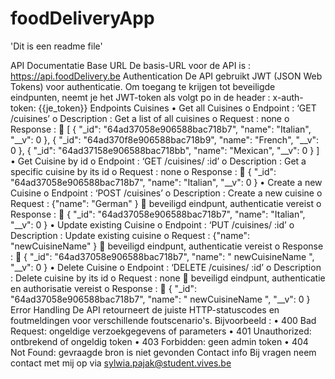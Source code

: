 # foodDeliveryApp
'Dit is een readme file'

API Documentatie
Base URL
De basis-URL voor de API is : https://api.foodDelivery.be
Authentication
De API gebruikt JWT (JSON Web Tokens) voor authenticatie. Om toegang te krijgen tot beveiligde eindpunten, neemt je het JWT-token als volgt po in de header :
x-auth-token: {{je_token}}
Endpoints
Cuisines
•	Get all Cuisines
o	Endpoint : ‘GET /cuisines’
o	Description : Get a list of all cuisines
o	Request : none
o	Response :
	[
 { "_id": "64ad37058e906588bac718b7", "name": "Italian", "__v": 0 },
 { "_id": "64ad370f8e906588bac718b9", "name": "French", "__v": 0 }, 
 { "_id": "64ad37158e906588bac718bb", "name": "Mexican", "__v": 0 }
]
•	Get Cuisine by id
o	Endpoint : ‘GET /cuisines/ :id’
o	Description : Get a specific cuisine by its id
o	Request : none
o	Response :
	{ "_id": "64ad37058e906588bac718b7", "name": "Italian", "__v": 0 }
•	Create a new Cuisine
o	Endpoint : ‘POST /cuisines’
o	Description : Create a new cuisine
o	Request : {"name": "German" }
	beveiligd eindpunt, authenticatie vereist
o	Response :
	{ "_id": "64ad37058e906588bac718b7", "name": "Italian", "__v": 0 }
•	Update existing Cuisine
o	Endpoint : ‘PUT /cuisines/ :id’
o	Description : Update existing cuisine
o	Request : {"name": "newCuisineName" }
	beveiligd eindpunt, authenticatie vereist
o	Response :
	{ "_id": "64ad37058e906588bac718b7", "name": " newCuisineName ", "__v": 0 }
•	Delete Cuisine
o	Endpoint : ‘DELETE /cuisines/ :id’
o	Description : Delete cuisine by its id
o	Request : none
	beveiligd eindpunt, authenticatie  en authorisatie vereist
o	Response :
	{ "_id": "64ad37058e906588bac718b7", "name": " newCuisineName ", "__v": 0 }
Error Handling
De API retourneert de juiste HTTP-statuscodes en foutmeldingen voor verschillende foutscenario's. Bijvoorbeeld :
•	400 Bad Request: ongeldige verzoekgegevens of parameters
•	401 Unauthorized: ontbrekend of ongeldig token
•	403 Forbidden: geen admin token
•	404 Not Found: gevraagde bron is niet gevonden
Contact info
Bij vragen neem contact met mij op via sylwia.pajak@student.vives.be
